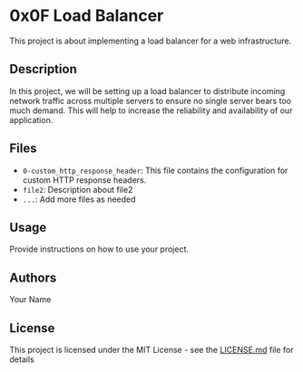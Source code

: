 # 0x0F Load Balancer

This project is about implementing a load balancer for a web infrastructure.

## Description

In this project, we will be setting up a load balancer to distribute incoming network traffic across multiple servers to ensure no single server bears too much demand. This will help to increase the reliability and availability of our application.

## Files

- `0-custom_http_response_header`: This file contains the configuration for custom HTTP response headers.
- `file2`: Description about file2
- `...`: Add more files as needed

## Usage

Provide instructions on how to use your project.

## Authors

Your Name

## License

This project is licensed under the MIT License - see the [LICENSE.md](LICENSE.md) file for details